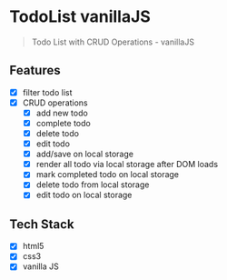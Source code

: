 # TodoList vanillaJS

> Todo List with CRUD Operations - vanillaJS

## Features

- [x] filter todo list
- [x] CRUD operations
    - [x] add new todo
    - [x] complete todo
    - [x] delete todo
    - [x] edit todo
    - [x] add/save on local storage
    - [x] render all todo via local storage after DOM loads
    - [x] mark completed todo on local storage
    - [x] delete todo from local storage
    - [x] edit todo on local storage

## Tech Stack

- [x] html5
- [x] css3
- [x] vanilla JS
